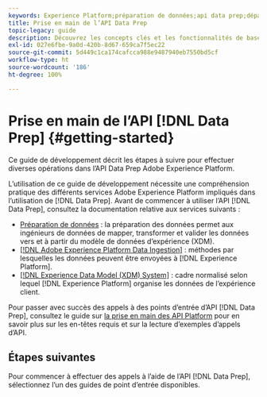 ```yaml
---
keywords: Experience Platform;préparation de données;api data prep;dépannage;API
title: Prise en main de l’API Data Prep
topic-legacy: guide
description: Découvrez les concepts clés et les fonctionnalités de base dont vous avez besoin pour utiliser les points d’entrée de l’API Data Prep afin d’effectuer des opérations CRUD de base à utiliser avec le mappeur.
exl-id: 027e6fbe-9a0d-420b-8d67-659ca7f5ec22
source-git-commit: 5d449c1ca174cafcca988e9487940eb7550bd5cf
workflow-type: ht
source-wordcount: '186'
ht-degree: 100%

---
```


# Prise en main de l’API [!DNL Data Prep] {#getting-started}

Ce guide de développement décrit les étapes à suivre pour effectuer diverses opérations dans l’API Data Prep Adobe Experience Platform.

L’utilisation de ce guide de développement nécessite une compréhension pratique des différents services Adobe Experience Platform impliqués dans l’utilisation de [!DNL Data Prep]. Avant de commencer à utiliser l’API [!DNL Data Prep], consultez la documentation relative aux services suivants :

- [Préparation de données](../home.md) : la préparation des données permet aux ingénieurs de données de mapper, transformer et valider les données vers et à partir du modèle de données d’expérience (XDM).
- [[!DNL Adobe Experience Platform Data Ingestion]](../../ingestion/home.md) : méthodes par lesquelles les données peuvent être envoyées à [!DNL Experience Platform].
- [[!DNL Experience Data Model (XDM) System]](../../xdm/home.md) : cadre normalisé selon lequel [!DNL Experience Platform] organise les données de l’expérience client.

Pour passer avec succès des appels à des points d’entrée d’API [!DNL Data Prep], consultez le guide sur [la prise en main des API Platform](../../landing/api-guide.md) pour en savoir plus sur les en-têtes requis et sur la lecture d’exemples d’appels d’API.

## Étapes suivantes

Pour commencer à effectuer des appels à l’aide de l’API [!DNL Data Prep], sélectionnez l’un des guides de point d’entrée disponibles.
